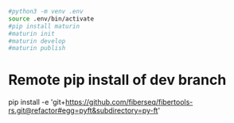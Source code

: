 ```bash
#python3 -m venv .env
source .env/bin/activate
#pip install maturin
#maturin init
#maturin develop
#maturin publish
```


# Remote pip install of dev branch
pip install -e 'git+https://github.com/fiberseq/fibertools-rs.git@refactor#egg=pyft&subdirectory=py-ft'